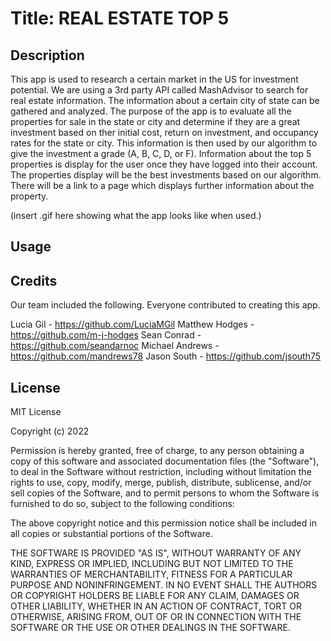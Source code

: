 # Title: REAL ESTATE TOP 5

## Description

This app is used to research a certain market in the US for investment potential. We are using a 3rd party API called MashAdvisor to search for real estate information. The information about a certain city of state can be gathered and analyzed. The purpose of the app is to evaluate all the properties for sale in the state or city and determine if they are a great investment based on ther initial cost, return on investment, and occupancy rates for the state or city. This information is then used by our algorithm to give the investment a grade (A, B, C, D, or F). Information about the top 5 properties is display for the user once they have logged into their account. The properties display will be the best investments based on our algorithm. There will be a link to a page which displays further information about the property.

(insert .gif here showing what the app looks like when used.)

## Usage

<!-- To be completed later -->

## Credits

Our team included the following. Everyone contributed to creating this app.

Lucia Gil - https://github.com/LuciaMGil
Matthew Hodges - https://github.com/m-j-hodges
Sean Conrad - https://github.com/seandarnoc
Michael Andrews - https://github.com/mandrews78
Jason South - https://github.com/jsouth75

## License 

MIT License

Copyright (c) 2022

Permission is hereby granted, free of charge, to any person obtaining a copy
of this software and associated documentation files (the "Software"), to deal
in the Software without restriction, including without limitation the rights
to use, copy, modify, merge, publish, distribute, sublicense, and/or sell
copies of the Software, and to permit persons to whom the Software is
furnished to do so, subject to the following conditions:

The above copyright notice and this permission notice shall be included in all
copies or substantial portions of the Software.

THE SOFTWARE IS PROVIDED "AS IS", WITHOUT WARRANTY OF ANY KIND, EXPRESS OR
IMPLIED, INCLUDING BUT NOT LIMITED TO THE WARRANTIES OF MERCHANTABILITY,
FITNESS FOR A PARTICULAR PURPOSE AND NONINFRINGEMENT. IN NO EVENT SHALL THE
AUTHORS OR COPYRIGHT HOLDERS BE LIABLE FOR ANY CLAIM, DAMAGES OR OTHER
LIABILITY, WHETHER IN AN ACTION OF CONTRACT, TORT OR OTHERWISE, ARISING FROM,
OUT OF OR IN CONNECTION WITH THE SOFTWARE OR THE USE OR OTHER DEALINGS IN THE
SOFTWARE.
